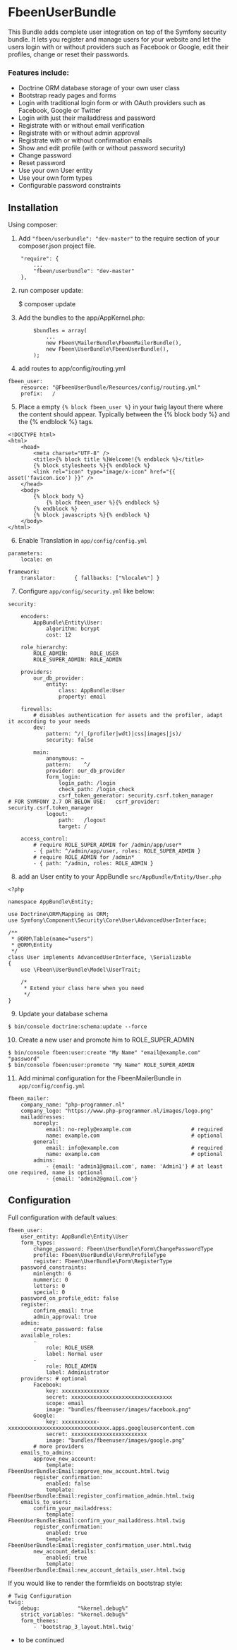 # FbeenUserBundle

This Bundle adds complete user integration on top of the Symfony security bundle. It lets you register and manage users for your website and let the users login with or without providers such as Facebook or Google, edit their profiles, change or reset their passwords.

### Features include:

* Doctrine ORM database storage of your own user class
* Bootstrap ready pages and forms
* Login with traditional login form or with OAuth providers such as Facebook, Google or Twitter
* Login with just their mailaddress and password
* Registrate with or without email verification
* Registrate with or without admin approval
* Registrate with or without confirmation emails
* Show and edit profile (with or without password security)
* Change password
* Reset password
* Use your own User entity
* Use your own form types
* Configurable password constraints


## Installation

Using composer:

1) Add `"fbeen/userbundle": "dev-master"` to the require section of your composer.json project file.

```
    "require": {
        ...
        "fbeen/userbundle": "dev-master"
    },
```

2) run composer update:

    $ composer update

3) Add the bundles to the app/AppKernel.php:
```
        $bundles = array(
            ...
            new Fbeen\MailerBundle\FbeenMailerBundle(),
            new Fbeen\UserBundle\FbeenUserBundle(),
        );
```
4) add routes to app/config/routing.yml
```
fbeen_user:
    resource: "@FbeenUserBundle/Resources/config/routing.yml"
    prefix:   /
```

5) Place a empty `{% block fbeen_user %}` in your twig layout there where the content should appear. Typically between the {% block body %} and the {% endblock %} tags.
```
<!DOCTYPE html>
<html>
    <head>
        <meta charset="UTF-8" />
        <title>{% block title %}Welcome!{% endblock %}</title>
        {% block stylesheets %}{% endblock %}
        <link rel="icon" type="image/x-icon" href="{{ asset('favicon.ico') }}" />
    </head>
    <body>
        {% block body %}
            {% block fbeen_user %}{% endblock %}
        {% endblock %}
        {% block javascripts %}{% endblock %}
    </body>
</html>
```
6) Enable Translation in `app/config/config.yml`
```
parameters:
    locale: en

framework:
    translator:      { fallbacks: ["%locale%"] }
```
7) Configure `app/config/security.yml` like below:
```
security:

    encoders:
        AppBundle\Entity\User:
            algorithm: bcrypt
            cost: 12
            
    role_hierarchy:
        ROLE_ADMIN:       ROLE_USER
        ROLE_SUPER_ADMIN: ROLE_ADMIN

    providers:
        our_db_provider:
            entity:
                class: AppBundle:User
                property: email

    firewalls:
        # disables authentication for assets and the profiler, adapt it according to your needs
        dev:
            pattern: ^/(_(profiler|wdt)|css|images|js)/
            security: false

        main:
            anonymous: ~
            pattern:    ^/
            provider: our_db_provider
            form_login:
                login_path: /login
                check_path: /login_check
                csrf_token_generator: security.csrf.token_manager       # FOR SYMFONY 2.7 OR BELOW USE:   csrf_provider: security.csrf.token_manager
            logout:
                path:   /logout
                target: /

    access_control:
        # require ROLE_SUPER_ADMIN for /admin/app/user*
        - { path: ^/admin/app/user, roles: ROLE_SUPER_ADMIN }        
        # require ROLE_ADMIN for /admin*
        - { path: ^/admin, roles: ROLE_ADMIN }
```
8) add an User entity to your AppBundle `src/AppBundle/Entity/User.php`
```
<?php

namespace AppBundle\Entity;

use Doctrine\ORM\Mapping as ORM;
use Symfony\Component\Security\Core\User\AdvancedUserInterface;

/**
 * @ORM\Table(name="users")
 * @ORM\Entity
 */
class User implements AdvancedUserInterface, \Serializable
{
    use \Fbeen\UserBundle\Model\UserTrait;
    
    /*
     * Extend your class here when you need
     */
}
```
9) Update your database schema
```
$ bin/console doctrine:schema:update --force
```
10) Create a new user and promote him to ROLE_SUPER_ADMIN
```
$ bin/console fbeen:user:create "My Name" "email@example.com" "password"
$ bin/console fbeen:user:promote "My Name" ROLE_SUPER_ADMIN
```
11) Add minimal configuration for the FbeenMailerBundle in `app/config/config.yml`
```
fbeen_mailer:
    company_name: "php-programmer.nl"
    company_logo: "https://www.php-programmer.nl/images/logo.png"
    mailaddresses:
        noreply:
            email: no-reply@example.com                   # required
            name: example.com                             # optional
        general:
            email: info@example.com                       # required
            name: example.com                             # optional
        admins:
            - {email: 'admin1@gmail.com', name: 'Admin1'} # at least one required, name is optional
            - {email: 'admin2@gmail.com'}
```

## Configuration

Full configuration with default values:
```
fbeen_user:
    user_entity: AppBundle\Entity\User
    form_types:
        change_password: Fbeen\UserBundle\Form\ChangePasswordType
        profile: Fbeen\UserBundle\Form\ProfileType
        register: Fbeen\UserBundle\Form\RegisterType
    password_constraints:
        minlength: 6
        nummeric: 0
        letters: 0
        special: 0
    password_on_profile_edit: false
    register:
        confirm_email: true
        admin_approval: true
    admin:
        create_password: false
    available_roles:
        -
            role: ROLE_USER
            label: Normal user
        -
            role: ROLE_ADMIN
            label: Administrator           
    providers: # optional
        Facebook:
            key: xxxxxxxxxxxxxxx
            secret: xxxxxxxxxxxxxxxxxxxxxxxxxxxxxxxx
            scope: email
            image: "bundles/fbeenuser/images/facebook.png"
        Google:
            key: xxxxxxxxxxx-xxxxxxxxxxxxxxxxxxxxxxxxxxxxxxxx.apps.googleusercontent.com
            secret: xxxxxxxxxxxxxxxxxxxxxxxx
            image: "bundles/fbeenuser/images/google.png"
        # more providers
    emails_to_admins:
        approve_new_account:
            template: FbeenUserBundle:Email:approve_new_account.html.twig
        register_confirmation:
            enabled: false
            template: FbeenUserBundle:Email:register_confirmation_admin.html.twig
    emails_to_users:
        confirm_your_mailaddress:
            template: FbeenUserBundle:Email:confirm_your_mailaddress.html.twig
        register_confirmation:
            enabled: true
            template: FbeenUserBundle:Email:register_confirmation_user.html.twig
        new_account_details:
            enabled: true
            template: FbeenUserBundle:Email:new_account_details_user.html.twig
```
If you would like to render the formfields on bootstrap style:
```
# Twig Configuration
twig:
    debug:            "%kernel.debug%"
    strict_variables: "%kernel.debug%"
    form_themes:
        - 'bootstrap_3_layout.html.twig'
```
* to be continued
